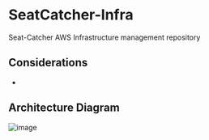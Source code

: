 # SeatCatcher-Infra
Seat-Catcher AWS Infrastructure management repository

## Considerations
- 

## Architecture Diagram
![image](https://github.com/user-attachments/assets/91cffc2e-a522-4b69-ab58-9a9906396374)
